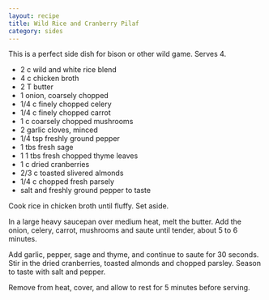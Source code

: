 ```yaml
---
layout: recipe
title: Wild Rice and Cranberry Pilaf
category: sides
---
```

This is a perfect side dish for bison or other wild game. Serves 4.

- 2 c wild and white rice blend
- 4 c chicken broth
- 2 T butter
- 1 onion, coarsely chopped
- 1/4 c finely chopped celery
- 1/4 c finely chopped carrot
- 1 c coarsely chopped mushrooms
- 2 garlic cloves, minced
- 1/4 tsp freshly ground pepper
- 1 tbs fresh sage
- 1 1 tbs fresh chopped thyme leaves
- 1 c dried cranberries
- 2/3 c toasted slivered almonds
- 1/4 c chopped fresh parsely
- salt and freshly ground pepper to taste
  
Cook rice in chicken broth until fluffy. Set aside.

In a large heavy saucepan over medium heat, melt the butter. Add the onion, celery, carrot, mushrooms and saute until tender, about 5 to 6 minutes.

Add garlic, pepper, sage and thyme, and continue to saute for 30 seconds.  Stir in the dried cranberries, toasted almonds and chopped parsley. Season to taste with salt and pepper.

Remove from heat, cover, and allow to rest for 5 minutes before serving.
